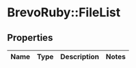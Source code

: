 # BrevoRuby::FileList

## Properties
Name | Type | Description | Notes
------------ | ------------- | ------------- | -------------


